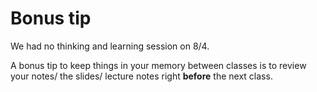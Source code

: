 # Bonus tip

We had no thinking and learning session on 8/4. 

A bonus tip to keep things in your memory between classes is to review your notes/ the slides/ lecture notes right **before** the next class. 